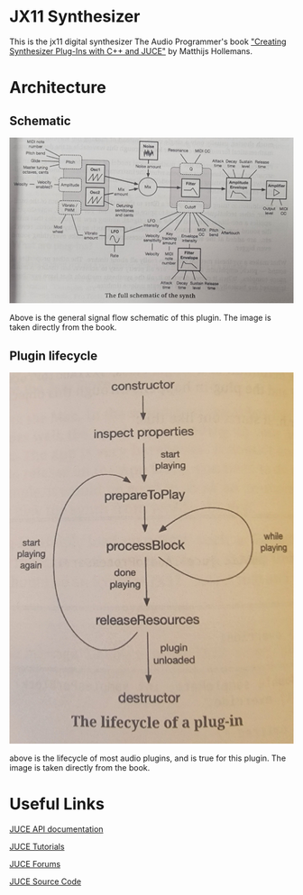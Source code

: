 # JX11 Synthesizer

This is the jx11 digital synthesizer The Audio Programmer's book ["Creating Synthesizer Plug-Ins with C++ and JUCE"](https://www.theaudioprogrammer.com/synth-plugin-book) by Matthijs Hollemans.

# Architecture

## Schematic

![Synth Schematic](img/synth-schematic.jpg)

Above is the general signal flow schematic of this plugin. The image is taken directly from the book.

## Plugin lifecycle

![Plugin Lifecycle](img/plugin-lifecycle.jpg)

above is the lifecycle of most audio plugins, and is true for this plugin. The image is taken directly from the book.

# Useful Links

[JUCE API documentation](https://docs.juce.com)

[JUCE Tutorials](https://juce.com/learn/tutorials)

[JUCE Forums](https://forum.juce.com)

[JUCE Source Code](https://github.com/juce-framework/JUCE)